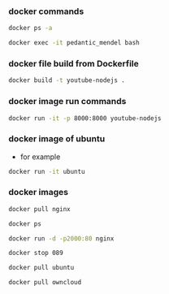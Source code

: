 ### docker commands
```bash
docker ps -a
```

```bash
docker exec -it pedantic_mendel bash
```
### docker file build from Dockerfile
```bash
docker build -t youtube-nodejs .
```
### docker image run commands
```bash
docker run -it -p 8000:8000 youtube-nodejs
```
### docker image of ubuntu
- for example
```bash
docker run -it ubuntu
```
### docker images
```bash
docker pull nginx
```
```bash
docker ps
```
```bash
docker run -d -p2000:80 nginx
```
```bash
docker stop 089
```

```bash
docker pull ubuntu
```
```bash
docker pull owncloud
```

